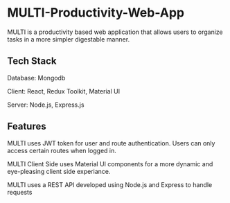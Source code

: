 # MULTI-Productivity-Web-App

MULTI is a productivity based web application that allows users to organize tasks in a more simpler digestable manner.

## Tech Stack

Database: Mongodb

Client: React, Redux Toolkit, Material UI

Server: Node.js, Express.js


## Features

MULTI uses JWT token for user and route authentication. Users can only access certain routes when logged in.

MULTI Client Side uses Material UI components for a more dynamic and eye-pleasing client side experiance.

MULTI uses a REST API developed using Node.js and Express to handle requests
